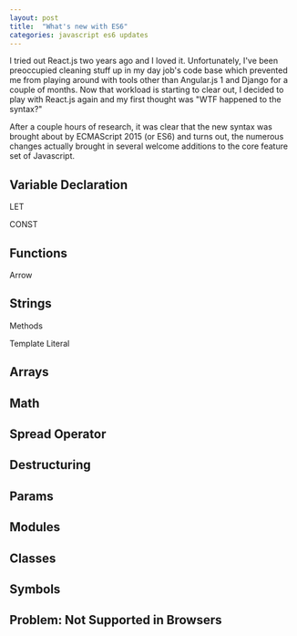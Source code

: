```yaml
---
layout: post
title:  "What's new with ES6"
categories: javascript es6 updates
---
```

I tried out React.js two years ago and I loved it. Unfortunately, I've been preoccupied cleaning stuff up in my day job's code base which prevented me from playing around with tools other than Angular.js 1 and Django for a couple of months. Now that workload is starting to clear out, I decided to play with React.js again and my first thought was "WTF happened to the syntax?"

After a couple hours of research, it was clear that the new syntax was brought about by ECMAScript 2015 (or ES6) and turns out, the numerous changes actually brought in several welcome additions to the core feature set of Javascript.

## Variable Declaration

LET

CONST

## Functions

Arrow

## Strings

Methods

Template Literal

## Arrays

## Math

## Spread Operator

## Destructuring

## Params

## Modules

## Classes

## Symbols

## Problem: Not Supported in Browsers
